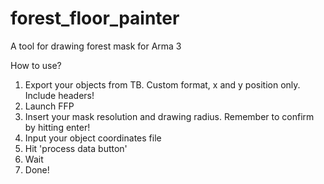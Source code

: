 # forest_floor_painter
A tool for drawing forest mask for Arma 3

How to use?

1. Export your objects from TB. Custom format, x and y position only. Include headers!
2. Launch FFP
3. Insert your mask resolution and drawing radius. Remember to confirm by hitting enter!
4. Input your object coordinates file
5. Hit 'process data button'
6. Wait
7. Done!
